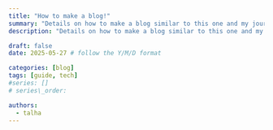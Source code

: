 ```yaml
---
title: "How to make a blog!"
summary: "Details on how to make a blog similar to this one and my journey getting here!"
description: "Details on how to make a blog similar to this one and my journey getting here!"

draft: false
date: 2025-05-27 # follow the Y/M/D format 

categories: [blog]
tags: [guide, tech]
#series: []
# series\_order: 

authors:
  - talha
---
```



